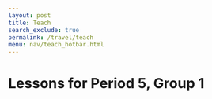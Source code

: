 ```yaml
---
layout: post
title: Teach
search_exclude: true
permalink: /travel/teach
menu: nav/teach_hotbar.html
---
```


# Lessons for Period 5, Group 1

<html lang="en">
<head>
    <meta charset="UTF-8">
    <meta name="viewport" content="width=device-width, initial-scale=1.0">
    <title>Submit Homework</title>
    <style>
        .container {
            text-align: center;
            margin-top: 50px;
        }
        
        .submit-button {
            display: inline-block;
            padding: 10px 20px;
            font-size: 16px;
            font-weight: bold;
            color: white;
            background-color: #007bff;
            border: none;
            border-radius: 5px;
            text-decoration: none;
            cursor: pointer;
        }

        .submit-button:hover {
            background-color: #0056b3;
        }

        img {
            max-width: 100%;
            height: auto;
            margin-bottom: 20px;
        }

        .lesson-text {
            font-size: 20px;
            font-weight: bold;
            text-align: center;
            margin-top: 20px;
        }
    </style>
</head>
<body>
    <div class="container">
        <p class="lesson-text">Lessons for Period 5, Group 1</p>
        <img src="/csp_period_5_frontend/images/hwqr.png" alt="Screenshot">
        <br>
        <a href="https://forms.gle/1CUcmET3njag1sTz9" target="_blank" class="submit-button">Submit Homework here</a>
    </div>
</body>
</html>